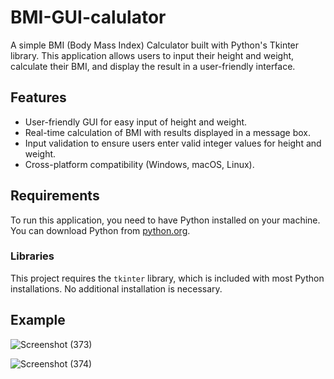 # BMI-GUI-calulator
A simple BMI (Body Mass Index) Calculator built with Python's Tkinter library. This application allows users to input their height and weight, calculate their BMI, and display the result in a user-friendly interface.

## Features

- User-friendly GUI for easy input of height and weight.
- Real-time calculation of BMI with results displayed in a message box.
- Input validation to ensure users enter valid integer values for height and weight.
- Cross-platform compatibility (Windows, macOS, Linux).

## Requirements

To run this application, you need to have Python installed on your machine. You can download Python from [python.org](https://www.python.org/downloads/).

### Libraries

This project requires the `tkinter` library, which is included with most Python installations. No additional installation is necessary.

## Example 

![Screenshot (373)](https://github.com/user-attachments/assets/e3fc0498-3d8b-41eb-9af3-8f1d6394b53a)

![Screenshot (374)](https://github.com/user-attachments/assets/9df13366-5159-44d1-bfe8-bdc987c8ca01)
